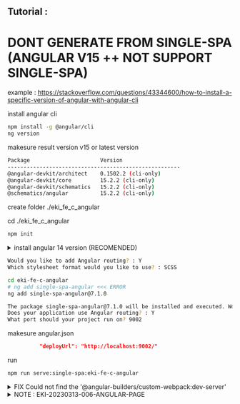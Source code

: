 
## Tutorial : 



# DONT GENERATE FROM SINGLE-SPA (ANGULAR V15 ++ NOT SUPPORT SINGLE-SPA)

 example : https://stackoverflow.com/questions/43344600/how-to-install-a-specific-version-of-angular-with-angular-cli


install angular cli
```sh
npm install -g @angular/cli
ng version
```



makesure result version v15 or latest version

```sh
Package                      Version
------------------------------------------------------
@angular-devkit/architect    0.1502.2 (cli-only)
@angular-devkit/core         15.2.2 (cli-only)
@angular-devkit/schematics   15.2.2 (cli-only)
@schematics/angular          15.2.2 (cli-only)
```


create folder ./eki_fe_c_angular

cd ./eki_fe_c_angular

```sh
npm init
```




<details>
  <summary>install angular 14 version (RECOMENDED)</summary>

```sh
npx @angular/cli@14.2.10 new eki-fe-c-angular
```

</details>

```sh
Would you like to add Angular routing? : Y
Which stylesheet format would you like to use? : SCSS
```


```sh
cd eki-fe-c-angular
# ng add single-spa-angular <<< ERROR
ng add single-spa-angular@7.1.0

The package single-spa-angular@7.1.0 will be installed and executed. Would you like to proceed? : Y
Does your application use Angular routing? : Y
What port should your project run on? 9002
```


makesure angular.json
```json
          "deployUrl": "http://localhost:9002/"
```




run
```sh
npm run serve:single-spa:eki-fe-c-angular
```

<details>
  <summary>FIX Could not find the '@angular-builders/custom-webpack:dev-server'</summary>

```sh
Error: Could not find the '@angular-builders/custom-webpack:dev-server' builder's node package.
```

```sh
npm i @angular-builders/custom-webpack
```

</details>



<details>
  <summary>NOTE : EKI-20230313-006-ANGULAR-PAGE </summary>


edit /src/app/app-routing.module.ts
```ts

const routes: Routes = [
  //----------------20230313
  { path: '**', component: EmptyRouteComponent }
  //----------------20230313
];

@NgModule({
  imports: [RouterModule.forRoot(routes)],
  exports: [RouterModule],
  providers: [{ provide: APP_BASE_HREF, useValue: '/' }]
})

```


makesure \src\index.html is same
``` html

  <base href="/">

```

after run,  press F12 (network) & open http://localhost:9002

routes network :
http://localhost:9002/main.js




/eki_fe_main_no_fremework/index.ejs
```html

    <script type="systemjs-importmap">
    {
      "imports": {
        "@single-spa/welcome": "https://unpkg.com/single-spa-welcome/dist/single-spa-welcome.js",
        "@ekifemain/root-config": "//localhost:9000/ekifemain-root-config.js",
        "@ekifeb/eki-fe-b-react" : "http://localhost:8080/ekifeb-eki-fe-b-react.js",
        "@ekifec/eki-fe-c-angular" : "http://localhost:9002/main.js"
      }
    }
  </script>

```

/eki_fe_main_no_fremework/src/microfrontend-layout.html
```html

      <route default>
        <application name="@ekifec/eki-fe-c-angular"></application>
      </route>

```






## EKI INDRADI

"TIME > KNOWLEDGE > MONEY". #2023_3_DIGIT_MOTIVATION









<details>
  <summary>########## DONT USE THIS #2 ##############</summary>



  
ERROR #3 : 
```sh
Warning: Running a server with --disable-host-check is a security risk. See https://medium.com/webpack/webpack-dev-server-middleware-security-issues-1489d950874a for more information.
Option "deployUrl" is deprecated: Use "baseHref" option, "APP_BASE_HREF" DI token or a combination of both instead. For more information, see https://angular.io/guide/deployment#the-deploy-url.
    Warning: --deploy-url and/or --base-href contain unsupported values for ng serve. Default serve path of '/' used. Use --serve-path to override.

</details>
```

https://stackoverflow.com/questions/71695674/what-is-best-way-to-go-about-replacing-deployurl-in-angular-json-for-v13/71913980#71913980


Replaced "deployUrl" with "baseHref" in angular.json


angular.json
```json
            "deployUrl": "http://localhost:9002/"
```

replace to

angular.json
```json
            "baseHref": "http://localhost:9002/"
```


makesure app-routing.module.ts
```ts
{ provide: APP_BASE_HREF, useValue: '/' }
```

makesure index.html 
```html
../assets/{some_asset'}'
```

makesure index.html 
```html
<base href="/">
```









ERROR #3 : 
```sh
Warning: Running a server with --disable-host-check is a security risk. See https://medium.com/webpack/webpack-dev-server-middleware-security-issues-1489d950874a for more information.
Option "deployUrl" is deprecated: Use "baseHref" option, "APP_BASE_HREF" DI token or a combination of both instead. For more information, see https://angular.io/guide/deployment#the-deploy-url.
    Warning: --deploy-url and/or --base-href contain unsupported values for ng serve. Default serve path of '/' used. Use --serve-path to override.

</details>
```


NOT WORK https://stackoverflow.com/questions/71695674/what-is-best-way-to-go-about-replacing-deployurl-in-angular-json-for-v13

NOT WORK
https://github.com/angular/angular-cli/issues/22113






F12 console ERROR after run "cd eki_fe_main_no_fremework && npm run start"
ERROR #4 : 
```sh
Uncaught Error: application '@ekifec/eki-fe-c-angular' died in status SKIP_BECAUSE_BROKEN: NG0908: In this configuration Angular requires Zone.js
    at new NgZone (core.mjs:26076:19)
    at getNgZone (core.mjs:27075:75)
    at PlatformRef.bootstrapModuleFactory (core.mjs:26942:24)
    at core.mjs:26998:41
```

ERROR #4 : 
```sh

// main.ts
//--------------STILL ERROR
// https://stackoverflow.com/questions/58541040/application-died-in-status-unmounting-cannot-read-property-injector-of-undefi
// https://stackoverflow.com/questions/39592949/angular2-final-release-error-angular-requires-zone-js-prolyfill
// Uncaught Error: application '@ekifec/eki-fe-c-angular' died in status SKIP_BECAUSE_BROKEN: NG0908: In this configuration Angular requires Zone.js
//     at new NgZone (core.mjs:26076:19)
//     at getNgZone (core.mjs:27075:75)
//     at PlatformRef.bootstrapModuleFactory (core.mjs:26942:24)
//     at core.mjs:26998:41

// import 'zone.js' 
// import 'zone.js/dist/zone';
//--------------/STILL ERROR

```


/eki_fe_c_angular/eki-fe-c-angular/package.json
```json
    "zone.js": "~0.11.4"
```


to

/eki_fe_c_angular/eki-fe-c-angular/package.json
```json
    // "zone.js": "~0.10.3" // NOT SUPPORT ANGULAR V14
    // "zone.js": "~0.12.0" // NOT WORK
    "zone.js": "~0.11.8" // STILL ISSUE
```

/eki_fe_c_angular/eki-fe-c-angular
delete node_modules
delete package-lock.json
npm i



</details>

<details>
  <summary>########## DONT USE THIS #2 ##############</summary>

install angular 14 version (DEPRECATED)

```sh
npm install @angular/cli@14.2.10
ng version
```

makesure result version v14

```sh
Package                      Version
------------------------------------------------------
@angular-devkit/architect    0.1402.10
@angular-devkit/core         14.2.10
@angular-devkit/schematics   14.2.10
@angular/cli                 14.2.10
@schematics/angular          14.2.10
```

```sh
ng new eki-fe-c-angular
```






```sh
Directory for new project : eki_fe_c_angular
Select type to generate : single-spa application / parcel
which framework do you want to use : angular
Project name (can use letters,number,dash or undersocre) : eki-fe-c-angular
Would you like to add Angular routing: Y

need to install the following packages @angular/cli@15.2.2 : y
Would you like to share pseudonymous usage data about this project with the Angular Team at Google under Google's Privacy Policy... : No
Would you like to add Angular routing : Y
Which stylesheet format would you like to use : CSS
The package single-spa-angular@8.0.1 will be installed and executed , Would you like to proceed? : Y
Does your application use Angular routing? : Y
What port should your project run on? : 9002
```

secara default akan menggunakan single spa and angular


/package.json


```json

  "dependencies": {
    "@angular/animations": "^15.2.0",
    "@angular/common": "^15.2.0",
    "@angular/compiler": "^15.2.0",
    "@angular/core": "^15.2.0",
    "@angular/forms": "^15.2.0",
    "@angular/platform-browser": "^15.2.0",
    "@angular/platform-browser-dynamic": "^15.2.0",
    "@angular/router": "^15.2.0",
    "rxjs": "~7.8.0",
    "single-spa": ">=4.0.0",
    "single-spa-angular": "^8.0.1",
    "tslib": "^2.3.0",
    "zone.js": "~0.12.0"
  },
  "devDependencies": {
    "@angular-builders/custom-webpack": "15.0.0",
    "@angular-devkit/build-angular": "^15.2.2",
    "@angular/cli": "~15.2.2",
    "@angular/compiler-cli": "^15.2.0",
    "@types/jasmine": "~4.3.0",
    "jasmine-core": "~4.5.0",
    "karma": "~6.4.0",
    "karma-chrome-launcher": "~3.1.0",
    "karma-coverage": "~2.2.0",
    "karma-jasmine": "~5.1.0",
    "karma-jasmine-html-reporter": "~2.0.0",
    "style-loader": "^3.3.1",
    "typescript": "~4.9.4"
  }

```





angular.json
```json

{
  "$schema": "./node_modules/@angular/cli/lib/config/schema.json",
  "version": 1,
  "newProjectRoot": "projects",
  "projects": {
    "eki-fe-c-angular": {
      // .....
        "test": {
          "builder": "@angular-devkit/build-angular:karma",
          "options": {
            // "polyfills": [
            //   "zone.js",
            //   "zone.js/testing"
            // ],
          }
        }
        // .....
      }
    }
  }

```


change all 15.x.x to 14.x.x
 "single-spa-angular": "^8.0.1" -> "single-spa-angular": "^7.1.0"  
 "zone.js": "~0.12.0" -> "zone.js": "~0.11.8"
  "karma": "~6.4.0", -> "karma": "~6.3.20"

package.json
```json

  "dependencies": {
    "@angular/animations": "^14.2.12",
    "@angular/common": "^14.2.12",
    "@angular/compiler": "^14.2.12",
    "@angular/core": "^14.2.12",
    "@angular/forms": "^14.2.12",
    "@angular/platform-browser": "^14.2.12",
    "@angular/platform-browser-dynamic": "^14.2.12",
    "@angular/router": "^14.2.12",
    "rxjs": "~7.8.0",
    "single-spa": ">=4.0.0",
    "single-spa-angular": "^7.1.0",
    "tslib": "^2.3.0",
    "zone.js": "~0.11.8"
  },
  "devDependencies": {
    "@angular-builders/custom-webpack": "14.1.0",
    "@angular-devkit/build-angular": "^14.2.10",
    "@angular/cli": "~14.2.10",
    "@angular/compiler-cli": "^14.2.10",
    "@types/jasmine": "~4.3.0",
    "jasmine-core": "~4.5.0",
    "karma": "~6.3.20",
    "karma-chrome-launcher": "~3.1.0",
    "karma-coverage": "~2.2.0",
    "karma-jasmine": "~5.1.0",
    "karma-jasmine-html-reporter": "~2.0.0",
    "style-loader": "^3.3.1",
    "typescript": "~4.6.2"
  }

```

delete node_modules
delete package-lock.json

npm i 

code
```sh
npm run serve:single-spa:eki-fe-c-angular
```


NOTE :

PRESS F12 (developer mode)

http://localhost:9002/ekifeb-eki-fe-c-angular.js <<< makesure running 

</details>